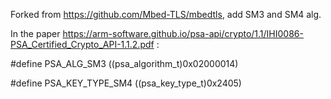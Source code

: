 
Forked from https://github.com/Mbed-TLS/mbedtls, add SM3 and SM4 alg.

In the paper https://arm-software.github.io/psa-api/crypto/1.1/IHI0086-PSA_Certified_Crypto_API-1.1.2.pdf :

#define PSA_ALG_SM3 ((psa_algorithm_t)0x02000014)

#define PSA_KEY_TYPE_SM4 ((psa_key_type_t)0x2405)


